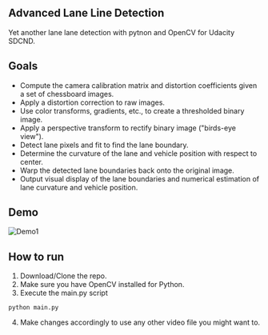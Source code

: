 ## Advanced Lane Line Detection
Yet another lane lane detection with pytnon and OpenCV for Udacity SDCND.

## Goals
* Compute the camera calibration matrix and distortion coefficients given a set of chessboard images.
* Apply a distortion correction to raw images.
* Use color transforms, gradients, etc., to create a thresholded binary image.
* Apply a perspective transform to rectify binary image ("birds-eye view").
* Detect lane pixels and fit to find the lane boundary.
* Determine the curvature of the lane and vehicle position with respect to center.
* Warp the detected lane boundaries back onto the original image.
* Output visual display of the lane boundaries and numerical estimation of lane curvature and vehicle position.

## Demo
![Demo1](Samples/output.gif)

## How to run
1. Download/Clone the repo.
2. Make sure you have OpenCV installed for Python.
3. Execute the main.py script
```
python main.py
```
4. Make changes accordingly to use any other video file you might want to.
